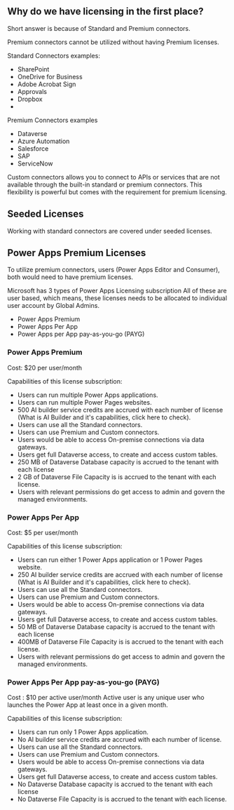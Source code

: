 ## Why do we have licensing in the first place?
Short answer is because of Standard and Premium connectors.

Premium connectors cannot be utilized without having Premium licenses.

Standard Connectors examples:
- SharePoint
- OneDrive for Business
- Adobe Acrobat Sign
- Approvals
- Dropbox
- 
Premium Connectors examples
- Dataverse
- Azure Automation
- Salesforce
- SAP
- ServiceNow
  
Custom connectors allows you to connect to APIs or services that are not available through the built-in standard or premium connectors. This flexibility is powerful but comes with the requirement for premium licensing.

## Seeded Licenses
Working with standard connectors are covered under seeded licenses.

## Power Apps Premium Licenses
To utilize premium connectors, users (Power Apps Editor and Consumer), both would need to have premium licenses.

Microsoft has 3 types of Power Apps Licensing subscription
All of these are user based, which means, these licenses needs to be allocated to individual user account by Global Admins.

- Power Apps Premium
- Power Apps Per App
- Power Apps per App pay-as-you-go (PAYG)

 
### Power Apps Premium 

Cost: $20 per user/month

Capabilities of this license subscription:

- Users can run multiple Power Apps applications.
- Users can run multiple Power Pages websites.
- 500 AI builder service credits are accrued with each number of license (What is AI Builder and it's capabilities, click here to check).
- Users can use all the Standard connectors.
- Users can use Premium and Custom connectors.
- Users would be able to access On-premise connections via data gateways.
- Users get full Dataverse access, to create and access custom tables.
- 250 MB of Dataverse Database capacity is accrued to the tenant with each license
- 2 GB of Dataverse File Capacity is is accrued to the tenant with each license.
- Users with relevant permissions do get access to admin and govern the managed environments. 

### Power Apps Per App

Cost: $5 per user/month

Capabilities of this license subscription:

- Users can run either 1 Power Apps application or 1 Power Pages website.
- 250 AI builder service credits are accrued with each number of license (What is AI Builder and it's capabilities, click here to check).
- Users can use all the Standard connectors.
- Users can use Premium and Custom connectors.
- Users would be able to access On-premise connections via data gateways.
- Users get full Dataverse access, to create and access custom tables.
- 50 MB of Dataverse Database capacity is accrued to the tenant with each license
- 400MB of Dataverse File Capacity is is accrued to the tenant with each license.
- Users with relevant permissions do get access to admin and govern the managed environments.

### Power Apps Per App pay-as-you-go (PAYG)

Cost : $10 per active user/month
Active user is any unique user who launches the Power App at least once in a given month.

Capabilities of this license subscription:

- Users can run only 1 Power Apps application.
- No AI builder service credits are accrued with each number of license.
- Users can use all the Standard connectors.
- Users can use Premium and Custom connectors.
- Users would be able to access On-premise connections via data gateways.
- Users get full Dataverse access, to create and access custom tables.
- No Dataverse Database capacity is accrued to the tenant with each license
- No Dataverse File Capacity is is accrued to the tenant with each license.
